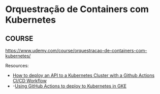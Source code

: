 # Orquestração de Containers com Kubernetes
## COURSE

https://www.udemy.com/course/orquestracao-de-containers-com-kubernetes/

Resources: 
- [How to deploy an API to a Kubernetes Cluster with a Github Actions CI/CD Workflow](https://dev.to/othpwn/how-to-deploy-an-api-to-a-kubernetes-cluster-with-a-github-actions-ci-cd-workflow-km)
- -[Using GitHub Actions to deploy to Kubernetes in GKE](https://insights.project-a.com/using-github-actions-to-deploy-to-kubernetes-122c653c0b09)
